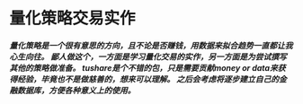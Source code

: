 #  量化策略交易实作
##### 量化策略是一个很有意思的方向，且不论是否赚钱，用数据来拟合趋势一直都让我心生向往。 鄙人做这个，一方面是学习量化交易的实作，另一方面是为尝试撰写其他的策略做准备。 tushare是个不错的包，只是需要贡献money or data来获得经验，毕竟也不是做慈善的，想来可以理解。 之后会考虑将逐步建立自己的金融数据库，方便各种意义上的使用。
